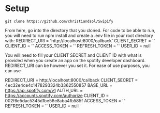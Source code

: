 # Setup

```
git clone https://github.com/christiandsol/Swipify

```
From here, go into the directory that you cloned. 
For code to be able to run, you will need to run npm install and create a .env file in your root directory with:
REDIRECT_URI = 'http://localhost:8000/callback'
CLIENT_SECRET = ''
CLIENT_ID = ''
ACCESS_TOKEN = ''
REFRESH_TOKEN = ''
USER_ID = null

You will need to fill your CLIENT SECRET and CLIENT ID with what is provided when you create an app on the spotify developer dashboard.
REDIRECT_URI can be however you set it. For ease of use purposes, you can use 

REDIRECT_URI = http://localhost:8000/callback
CLIENT_SECRET = 4ec32e4ce4c1478293324b3362550857
BASE_URL = https://api.spotify.com/v1
AUTH_URL = https://accounts.spotify.com/authorize
CLIENT_ID = 002f6e5dac5345d1be58e8aba4fb585f
ACCESS_TOKEN = '' 
REFRESH_TOKEN = '' 
USER_ID = null

